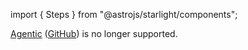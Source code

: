 import { Steps } from "@astrojs/starlight/components";

[Agentic](https://agentic.so) ([GitHub](https://github.com/transitive-bullshit/agentic))
is no longer supported.